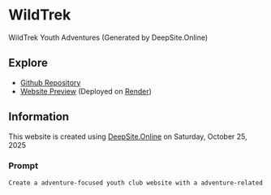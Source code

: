 # WildTrek

WildTrek Youth Adventures (Generated by DeepSite.Online)

## Explore

- [Github Repository](https://github.com/mksalada/WildTrek)
- [Website Preview](https://wildtrek.onrender.com) (Deployed on [Render](https://render.com))

## Information

This website is created using [DeepSite.Online](https://deepsite.online/generator) on Saturday, October 25, 2025

### Prompt

```txt
Create a adventure-focused youth club website with a adventure-related hero image, menu board with events and blogs, about our story section, contact, online registration button, and gallery showing campsites.
```
